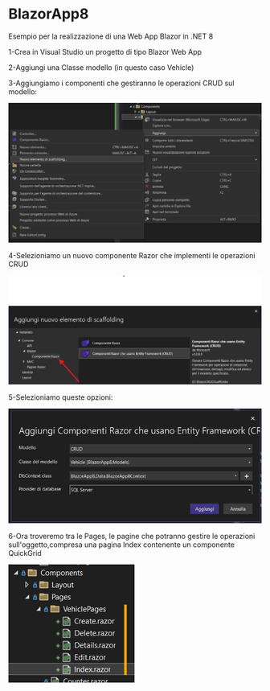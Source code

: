 # BlazorApp8

Esempio per la realizzazione di una Web App Blazor in .NET 8

1-Crea in Visual Studio un progetto di tipo Blazor Web App

2-Aggiungi una Classe modello (in questo caso Vehicle)

3-Aggiungiamo i componenti che gestiranno le operazioni CRUD sul modello:

![Logo](https://github.com/ale77x/BlazorApp8/raw/master/Docs/Screenshot_1.png)

4-Selezioniamo un nuovo componente Razor che implementi le operazioni CRUD

![Logo](https://github.com/ale77x/BlazorApp8/raw/master/Docs/Screenshot_2.png)

5-Selezioniamo queste opzioni:

![Logo](https://github.com/ale77x/BlazorApp8/raw/master/Docs/Screenshot_3.png)

6-Ora troveremo tra le Pages, le pagine che potranno gestire le operazioni sull'oggetto,compresa una pagina Index contenente un componente QuickGrid

![Logo](https://github.com/ale77x/BlazorApp8/raw/master/Docs/Screenshot_4.png)
